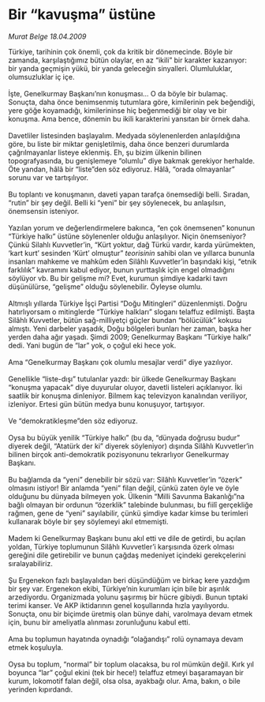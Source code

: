 # Bir “kavuşma” üstüne

*Murat Belge 18.04.2009*

<div class="taraf_structure_2col_1zq">
<div class="margen_n">



 <p>Türkiye, tarihinin çok önemli, çok da kritik bir dönemecinde. Böyle bir zamanda, karşılaştığımız bütün olaylar, en az “ikili” bir karakter kazanıyor: bir yanda geçmişin yükü, bir yanda geleceğin sinyalleri. Olumluluklar, olumsuzluklar iç içe. <br/><br/>İşte, Genelkurmay Başkanı’nın konuşması... O da böyle bir bulamaç. Sonuçta, daha önce benimsenmiş tutumlara göre, kimilerinin pek beğendiği, yere göğe koyamadığı, kimilerininse hiç beğenmediği bir olay ve bir konuşma. Ama bence, dönemin bu ikili karakterini yansıtan bir örnek daha. <br/><br/>Davetliler listesinden başlayalım. Medyada söylenenlerden anlaşıldığına göre, bu liste bir miktar genişletilmiş, daha önce benzeri durumlarda çağrılmayanlar listeye eklenmiş. Eh, şu bizim ülkenin bilinen topografyasında, bu genişlemeye “olumlu” diye bakmak gerekiyor herhalde. Öte yandan, hâlâ bir “liste”den söz ediyoruz. Hâlâ, “orada olmayanlar” sorunu var ve tartışılıyor. <br/><br/>Bu toplantı ve konuşmanın, daveti yapan tarafça önemsediği belli. Sıradan, “rutin” bir şey değil. Belli ki “yeni” bir şey söylenecek, bu anlaşılsın, önemsensin isteniyor. <br/><br/>Yazılan yorum ve değerlendirmelere bakınca, “en çok önemsenen” konunun “Türkiye halkı” üstüne söylenenler olduğu anlaşılıyor. Niçin önemseniyor? Çünkü Silahlı Kuvvetler’in, “Kürt yoktur, dağ Türkü vardır, karda yürümekten, ‘kart kurt’ sesinden ‘Kürt’ olmuştur” <i>teorisinin</i> sahibi olan ve yıllarca bununla insanları mahkeme ve mahkûm eden Silâhlı Kuvvetler’in başındaki kişi, “etnik farklılık” kavramını kabul ediyor, bunun yurttaşlık için engel olmadığını söylüyor vb. Bu bir gelişme mi? Evet, kurumun şimdiye kadarki tavrı düşünülürse, “gelişme” olduğu söylenebilir. Öyleyse olumlu. <br/><br/>Altmışlı yıllarda Türkiye İşçi Partisi “Doğu Mitingleri” düzenlenmişti. Doğru hatırlıyorsam o mitinglerde “Türkiye halkları” sloganı telaffuz edilmişti. Başta Silâhlı Kuvvetler, bütün sağ-milliyetçi güçler bundan “bölücülük” kokusu almıştı. Yeni darbeler yaşadık, Doğu bölgeleri bunları her zaman, başka her yerden daha ağır yaşadı. Şimdi 2009; Genelkurmay Başkanı “Türkiye halkı” dedi. Yani bugün de “lar” yok, o çoğul eki hece yok. <br/><br/>Ama “Genelkurmay Başkanı çok olumlu mesajlar verdi” diye yazılıyor. <br/><br/>Genellikle “liste-dışı” tutulanlar yazdı: bir ülkede Genelkurmay Başkanı “konuşma yapacak” diye duyurular oluyor, davetli listeleri açıklanıyor. İki saatlik bir konuşma dinleniyor. Bilmem kaç televizyon kanalından veriliyor, izleniyor. Ertesi gün bütün medya bunu konuşuyor, tartışıyor. <br/><br/>Ve “demokratikleşme”den söz ediyoruz. <br/><br/>Oysa bu büyük yenilik “Türkiye halkı” (bu da, “dünyada doğrusu budur” diyerek değil, “Atatürk der ki” diyerek söyleniyor) dışında Silâhlı Kuvvetler’in bilinen birçok anti-demokratik pozisyonunu tekrarlıyor Genelkurmay Başkanı. <br/><br/>Bu bağlamda da “yeni” denebilir bir sözü var: Silâhlı Kuvvetler’in “özerk” olmasını istiyor! Bir anlamda “yeni” filan değil, çünkü zaten öyle ve öyle olduğunu bu dünyada bilmeyen yok. Ülkenin “Milli Savunma Bakanlığı”na bağlı olmayan bir ordunun “özerklik” talebinde bulunması, bu fiilî gerçekliğe rağmen, gene de “yeni” sayılabilir, çünkü şimdiye kadar kimse bu terimleri kullanarak böyle bir şey söylemeyi akıl etmemişti. <br/><br/>Madem ki Genelkurmay Başkanı bunu akıl etti ve dile de getirdi, bu açılan yoldan, Türkiye toplumunun Silâhlı Kuvvetler’i karşısında özerk olması gereğini dile getirebilir ve bunun çağdaş medeniyet içindeki gerekçelerini sıralayabiliriz. <br/><br/>Şu Ergenekon fazlı başlayalıdan beri düşündüğüm ve birkaç kere yazdığım bir şey var. Ergenekon ekibi, Türkiye’nin kurumları için bile bir aşırılık arzediyordu. Organizmada yolunu şaşırmış bir hücre gibiydi. Bunun tıptaki terimi kanser. Ve AKP iktidarının genel koşullarında hızla yayılıyordu. Sonuçta, onu bir biçimde üretmiş olan bünye dahi, varolmaya devam etmek için, bunu bir ameliyatla alınması zorunluğunu kabul etti. <br/><br/>Ama bu toplumun hayatında oynadığı “olağandışı” rolü oynamaya devam etmek koşuluyla. <br/><br/>Oysa bu toplum, “normal” bir toplum olacaksa, bu rol mümkün değil. Kırk yıl boyunca “lar” çoğul ekini (tek bir hece!) telaffuz etmeyi başaramayan bir kurum, lokomotif falan değil, olsa olsa, ayakbağı olur. Ama, bakın, o bile yerinden kıpırdandı.</p>

<br/>


<div id="taraf_not">
</div>

</div>


</div>
